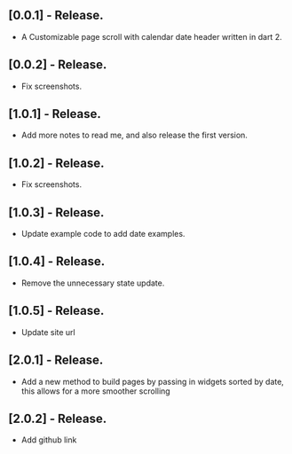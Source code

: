 ## [0.0.1] - Release.

* A Customizable page scroll with calendar date header written in dart 2.

## [0.0.2] - Release.

* Fix screenshots.

## [1.0.1] - Release.

* Add more notes to read me, and also release the first version.

## [1.0.2] - Release.

* Fix screenshots.

## [1.0.3] - Release.

* Update example code to add date examples.

## [1.0.4] - Release.

* Remove the unnecessary state update.

## [1.0.5] - Release.

* Update site url

## [2.0.1] - Release.

* Add a new method to build pages by passing in widgets sorted by date, this allows for a more smoother scrolling

## [2.0.2] - Release.

* Add github link 